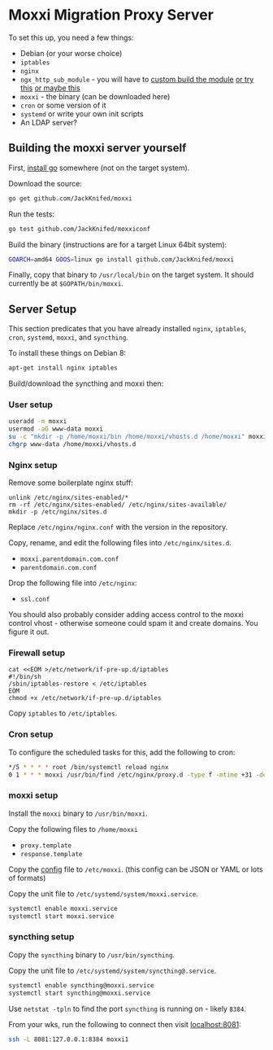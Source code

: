 Moxxi Migration Proxy Server
============================

To set this up, you need a few things:

* Debian (or your worse choice)
* `iptables`
* `nginx`
* `ngx_http_sub_module` - you will have to [custom build the module](https://serversforhackers.com/compiling-third-party-modules-into-nginx) [or try this](https://www.digitalocean.com/community/tutorials/how-to-add-ngx_pagespeed-to-nginx-on-ubuntu-14-04) [or maybe this](http://serverfault.com/questions/227480/installing-optional-nginx-modules-with-apt-get)
* `moxxi` - the binary (can be downloaded here)
* `cron` or some version of it
* `systemd` or write your own init scripts
* An LDAP server?


Building the moxxi server yourself
----------------------------------

First, [install go](https://golang.org/doc/install) somewhere (not on the target system).

Download the source:

```bash
go get github.com/JackKnifed/moxxi
```

Run the tests:

```bash
go test github.com/JackKnifed/moxxiconf
```

Build the binary (instructions are for a target Linux 64bit system):

```bash
GOARCH=amd64 GOOS=linux go install github.com/JackKnifed/moxxi
```

Finally, copy that binary to `/usr/local/bin` on the target system. It should currently be at `$GOPATH/bin/moxxi`.

Server Setup
------------


This section predicates that you have already installed `nginx`, `iptables`, `cron`, `systemd`, `moxxi`, and `syncthing`.

To install these things on Debian 8:

```bash
apt-get install nginx iptables
```

Build/download the syncthing and moxxi then:

### User setup ###

```bash
useradd -m moxxi
usermod -aG www-data moxxi
su -c "mkdir -p /home/moxxi/bin /home/moxxi/vhosts.d /home/moxxi" moxxi
chgrp www-data /home/moxxi/vhosts.d
```

### Nginx setup ###

Remove some boilerplate nginx stuff:

```
unlink /etc/nginx/sites-enabled/*
rm -rf /etc/nginx/sites-enabled/ /etc/nginx/sites-available/
mkdir -p /etc/nginx/sites.d
```

Replace `/etc/nginx/nginx.conf` with the version in the repository.

Copy, rename, and edit the following files into `/etc/nginx/sites.d`.

* `moxxi.parentdomain.com.conf`
* `parentdomain.com.conf`

Drop the following file into `/etc/nginx`:

* `ssl.conf`

You should also probably consider adding access control to the moxxi control vhost - otherwise someone could spam it and create domains. You figure it out.

### Firewall setup ###

```
cat <<EOM >/etc/network/if-pre-up.d/iptables
#!/bin/sh
/sbin/iptables-restore < /etc/iptables
EOM
chmod +x /etc/network/if-pre-up.d/iptables
```

Copy `iptables` to `/etc/iptables`.

### Cron setup ###

To configure the scheduled tasks for this, add the following to cron:

```bash
*/5 * * * * root /bin/systemctl reload nginx
0 1 * * * moxxi /usr/bin/find /etc/nginx/proxy.d -type f -mtime +31 -delete
```


### moxxi setup ###

Install the `moxxi` binary to `/usr/bin/moxxi`.

Copy the following files to `/home/moxxi`

* `proxy.template`
* `response.template`

Copy the [config](moxxi.config) file to `/etc/moxxi`. (this config can be JSON or YAML or lots of formats)

Copy the unit file to `/etc/systemd/system/moxxi.service`.

```bash
systemctl enable moxxi.service
systemctl start moxxi.service
```

### syncthing setup ###

Copy the `syncthing` binary to `/usr/bin/syncthing`.

Copy the unit file to `/etc/systemd/system/syncthing@.service`.

```bash
systemctl enable syncthing@moxxi.service
systemctl start syncthing@moxxi.service
```

Use `netstat -tpln` to find the port `syncthing` is running on - likely `8384`.

From your wks, run the following to connect then visit [localhost:8081](localhost:8081):

```bash
ssh -L 8081:127.0.0.1:8384 moxxi1
```